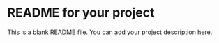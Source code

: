 # README for your project 

This is a blank README file. You can add your project description here.
